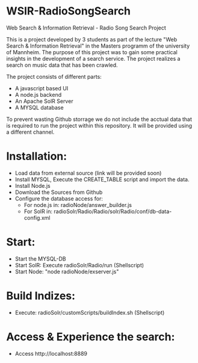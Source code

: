 WSIR-RadioSongSearch
====================

Web Search &amp; Information Retrieval - Radio Song Search Project


This is a project developed by 3 students as part of the lecture "Web Search &amp; Information Retrieval" in the Masters programm of the university of Mannheim.
The purpose of this project was to gain some practical insights in the development of a search service. The project realizes a search on music data that has been crawled.

The project consists of different parts:
- A javascript based UI
- A node.js backend
- An Apache SolR Server
- A MYSQL database


To prevent wasting Github storrage we do not include the acctual data that is required to run the project within this repository.
It will be provided using a different channel.


Installation:
=============

- Load data from external source (link will be provided soon)
- Install MYSQL, Execute the CREATE_TABLE script and import the data.
- Install Node.js
- Download the Sources from Github
- Configure the database access for:
	- For node.js in: radioNode/answer_builder.js
	- For SolR in: radioSolr/Radio/Radio/solr/Radio/conf/db-data-config.xml



Start:
======

- Start the MYSQL-DB
- Start SolR: Execute radioSolr/Radio/run (Shellscript)
- Start Node: "node radioNode/exserver.js"



Build Indizes:
==============

- Execute: radioSolr/customScripts/buildIndex.sh (Shellscript)



Access &amp; Experience the search:
===================================

- Access http://localhost:8889




